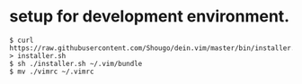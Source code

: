 # setup for development environment.

```
$ curl https://raw.githubusercontent.com/Shougo/dein.vim/master/bin/installer.sh > installer.sh
$ sh ./installer.sh ~/.vim/bundle
$ mv ./vimrc ~/.vimrc
```
